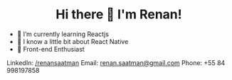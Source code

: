 <h1 align="center">Hi there 👋 I'm Renan!</h1>

- 🌱 I’m currently learning Reactjs
- 🌱 I know a little bit about React Native
- 🌱 Front-end Enthusiast

LinkedIn: <a href='https://linkedin/in/renansaatman' target='_blank'>/renansaatman</a>
Email: renan.saatman@gmail.com
Phone: +55 84 998197858
